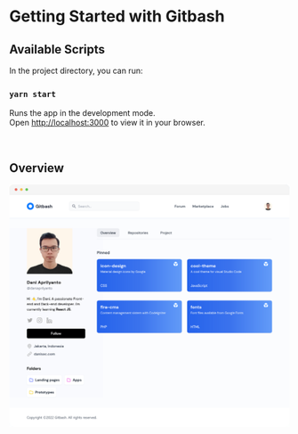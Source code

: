 # Getting Started with Gitbash

## Available Scripts

In the project directory, you can run:

### `yarn start`

Runs the app in the development mode.\
Open [http://localhost:3000](http://localhost:3000) to view it in your browser.

<br />

## Overview

<img src="https://raw.githubusercontent.com/danisec/assets/main/images/gitbash-landing/gitbash-landing.png" />
